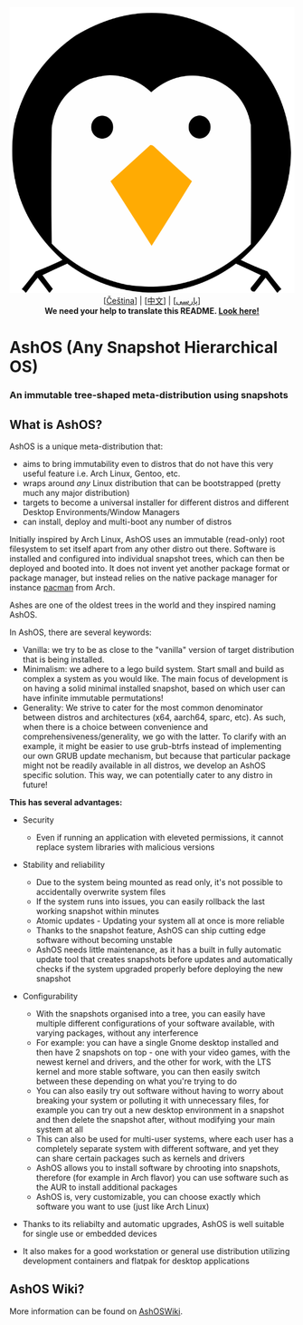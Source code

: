 <p align="center">
  <img src="res/logos/logo.svg" alt="AshOS">
  <br>
  [<a href="res/docs/README_CZ.md">Čeština</a>] | [<a href="res/docs/README_zh-CN.md">中文</a>] | [<a href="res/docs/README_FA.md">پارسی</a>]
  <br>
  <b>We need your help to translate this README. <a href="https://github.com/i2/ashos-dev/tree/main/res/docs">Look here!</a></b>
</p>

# AshOS (Any Snapshot Hierarchical OS)
### An immutable tree-shaped meta-distribution using snapshots

## What is AshOS?

AshOS is a unique meta-distribution that:
* aims to bring immutability even to distros that do not have this very useful feature i.e. Arch Linux, Gentoo, etc.
* wraps around *any* Linux distribution that can be bootstrapped (pretty much any major distribution)
* targets to become a universal installer for different distros and different Desktop Environments/Window Managers
* can install, deploy and multi-boot any number of distros

Initially inspired by Arch Linux, AshOS uses an immutable (read-only) root filesystem to set itself apart from any other distro out there.
Software is installed and configured into individual snapshot trees, which can then be deployed and booted into.
It does not invent yet another package format or package manager, but instead relies on the native package manager for instance [pacman](https://wiki.archlinux.org/title/pacman) from Arch.

Ashes are one of the oldest trees in the world and they inspired naming AshOS.

In AshOS, there are several keywords:
* Vanilla: we try to be as close to the "vanilla" version of target distribution that is being installed.
* Minimalism: we adhere to a lego build system. Start small and build as complex a system as you would like. The main focus of development is on having a solid minimal installed snapshot, based on which user can have infinite immutable permutations!
* Generality: We strive to cater for the most common denominator between distros and architectures (x64, aarch64, sparc, etc). As such, when there is a choice between convenience and comprehensiveness/generality, we go with the latter. To clarify with an example, it might be easier to use grub-btrfs instead of implementing our own GRUB update mechanism, but because that particular package might not be readily available in all distros, we develop an AshOS specific solution. This way, we can potentially cater to any distro in future!

**This has several advantages:**

* Security
  * Even if running an application with eleveted permissions, it cannot replace system libraries with malicious versions
* Stability and reliability
  * Due to the system being mounted as read only, it's not possible to accidentally overwrite system files
  * If the system runs into issues, you can easily rollback the last working snapshot within minutes
  * Atomic updates - Updating your system all at once is more reliable
  * Thanks to the snapshot feature, AshOS can ship cutting edge software without becoming unstable
  * AshOS needs little maintenance, as it has a built in fully automatic update tool that creates snapshots before updates and automatically checks if the system upgraded properly before deploying the new snapshot
* Configurability
  * With the snapshots organised into a tree, you can easily have multiple different configurations of your software available, with varying packages, without any interference
  * For example: you can have a single Gnome desktop installed and then have 2 snapshots on top - one with your video games, with the newest kernel and drivers, and the other for work, with the LTS kernel and more stable software, you can then easily switch between these depending on what you're trying to do
  * You can also easily try out software without having to worry about breaking your system or polluting it with unnecessary files, for example you can try out a new desktop environment in a snapshot and then delete the snapshot after, without modifying your main system at all
  * This can also be used for multi-user systems, where each user has a completely separate system with different software, and yet they can share certain packages such as kernels and drivers
  * AshOS allows you to install software by chrooting into snapshots, therefore (for example in Arch flavor) you can use software such as the AUR to install additional packages
  * AshOS is, very customizable, you can choose exactly which software you want to use (just like Arch Linux)

* Thanks to its reliabilty and automatic upgrades, AshOS is well suitable for single use or embedded devices
* It also makes for a good workstation or general use distribution utilizing development containers and flatpak for desktop applications

## AshOS Wiki?
More information can be found on [AshOSWiki](https://github.com/ashos/ashos/wiki).

